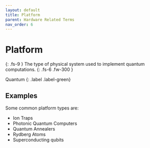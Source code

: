 ```yaml
---
layout: default
title: Platform
parent: Hardware Related Terms
nav_order: 6
---
```


# Platform
{: .fs-9 }
The type of physical system used to implement quantum computations.
{: .fs-6 .fw-300 }

Quantum
{: .label .label-green}

<!-- ## Full Definition -->


## Examples

Some common platform types are:
- Ion Traps
- Photonic Quantum Computers
- Quantum Annealers
- Rydberg Atoms
- Superconducting qubits


<!-- ## Synonyms

-  -->

<!-- ## Related Terms

-->
<!-- ## Sources -->
